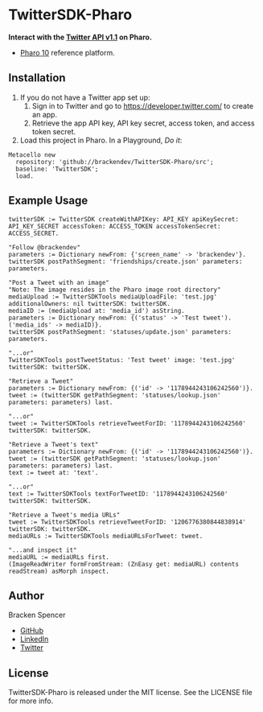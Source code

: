 TwitterSDK-Pharo
================

**Interact with the [Twitter API v1.1](https://developer.twitter.com/en/docs/twitter-api/v1) on Pharo.**

* [Pharo 10](https://www.pharo.org/) reference platform.

## Installation

1. If you do not have a Twitter app set up:
    1. Sign in to Twitter and go to <https://developer.twitter.com/> to create an app.
    2. Retrieve the app API key, API key secret, access token, and access token secret.
3. Load this project in Pharo. In a Playground, _Do it_:

```smalltalk
Metacello new 
  repository: 'github://brackendev/TwitterSDK-Pharo/src';
  baseline: 'TwitterSDK';
  load.
```

## Example Usage

```smalltalk
twitterSDK := TwitterSDK createWithAPIKey: API_KEY apiKeySecret: API_KEY_SECRET accessToken: ACCESS_TOKEN accessTokenSecret: ACCESS_SECRET.
```

```smalltalk
"Follow @brackendev"
parameters := Dictionary newFrom: {'screen_name' -> 'brackendev'}.
twitterSDK postPathSegment: 'friendships/create.json' parameters: parameters.
```

```smalltalk
"Post a Tweet with an image"
"Note: The image resides in the Pharo image root directory"
mediaUpload := TwitterSDKTools mediaUploadFile: 'test.jpg' additionalOwners: nil twitterSDK: twitterSDK.
mediaID := (mediaUpload at: 'media_id') asString.
parameters := Dictionary newFrom: {('status' -> 'Test tweet'). ('media_ids' -> mediaID)}.
twitterSDK postPathSegment: 'statuses/update.json' parameters: parameters.

"...or"
TwitterSDKTools postTweetStatus: 'Test tweet' image: 'test.jpg' twitterSDK: twitterSDK.
```

```smalltalk
"Retrieve a Tweet"
parameters := Dictionary newFrom: {('id' -> '1178944243106242560')}.
tweet := (twitterSDK getPathSegment: 'statuses/lookup.json' parameters: parameters) last.

"...or"
tweet := TwitterSDKTools retrieveTweetForID: '1178944243106242560' twitterSDK: twitterSDK.
```

```smalltalk
"Retrieve a Tweet's text"
parameters := Dictionary newFrom: {('id' -> '1178944243106242560')}.
tweet := (twitterSDK getPathSegment: 'statuses/lookup.json' parameters: parameters) last.
text := tweet at: 'text'.

"...or"
text := TwitterSDKTools textForTweetID: '1178944243106242560' twitterSDK: twitterSDK.
```

```smalltalk
"Retrieve a Tweet's media URLs"
tweet := TwitterSDKTools retrieveTweetForID: '1206776380844838914' twitterSDK: twitterSDK.
mediaURLs := TwitterSDKTools mediaURLsForTweet: tweet.

"...and inspect it"
mediaURL := mediaURLs first.
(ImageReadWriter formFromStream: (ZnEasy get: mediaURL) contents readStream) asMorph inspect.
```

## Author

Bracken Spencer

* [GitHub](https://www.github.com/brackendev)
* [LinkedIn](https://www.linkedin.com/in/brackenspencer/)
* [Twitter](https://twitter.com/brackendev)

## License

TwitterSDK-Pharo is released under the MIT license. See the LICENSE file for more info.
